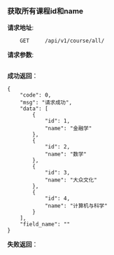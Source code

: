 ### 获取所有课程id和name

**请求地址**:
```
    GET     /api/v1/course/all/
```

**请求参数**:
```
```


**成功返回**：
```
{
    "code": 0,
    "msg": "请求成功",
    "data": [
        {
            "id": 1,
            "name": "金融学"
        },
        {
            "id": 2,
            "name": "数学"
        },
        {
            "id": 3,
            "name": "大众文化"
        },
        {
            "id": 4,
            "name": "计算机与科学"
        }
    ],
    "field_name": ""
}
```

**失败返回**：
```

```